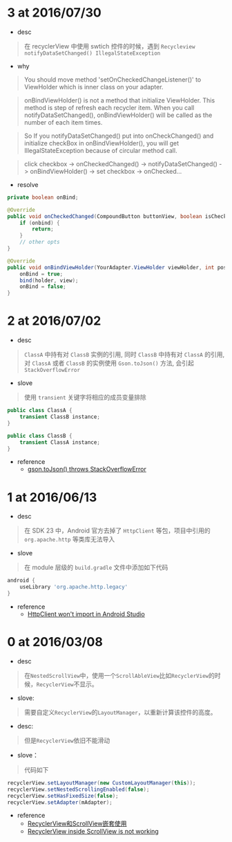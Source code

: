 # 3 at 2016/07/30

- desc

> 在 recyclerView 中使用 swtich 控件的时候，遇到 `Recycleview notifyDataSetChanged() IllegalStateException`

- why

> You should move method 'setOnCheckedChangeListener()' to ViewHolder which is inner class on your adapter.

> onBindViewHolder() is not a method that initialize ViewHolder. This method is step of refresh each recycler item. When you call notifyDataSetChanged(), onBindViewHolder() will be called as the number of each item times.

> So If you notifyDataSetChanged() put into onCheckChanged() and initialize checkBox in onBindViewHolder(), you will get IllegalStateException because of circular method call.

> click checkbox -> onCheckedChanged() -> notifyDataSetChanged() -> onBindViewHolder() -> set checkbox -> onChecked...

- resolve

```java
private boolean onBind;

@Override
public void onCheckedChanged(CompoundButton buttonView, boolean isChecked) {
    if (onbind) {
        return;
    }
    // other opts
}

@Override
public void onBindViewHolder(YourAdapter.ViewHolder viewHolder, int position) {
    onBind = true;
    bind(holder, view);
    onBind = false;
}
```

# 2 at 2016/07/02

- desc
> `ClassA` 中持有对 `ClassB` 实例的引用, 同时 `ClassB` 中持有对 `ClassA` 的引用, 对 `ClassA` 或者 `ClassB` 的实例使用 `Gson.toJson()` 方法, 会引起 `StackOverflowError`

- slove
> 使用 `transient` 关键字将相应的成员变量排除

```java
public class ClassA {
    transient ClassB instance;
}
```

```java
public class ClassB {
    transient ClassA instance;
}
```

- reference
    - [gson.toJson() throws StackOverflowError](http://stackoverflow.com/questions/10209959/gson-tojson-throws-stackoverflowerror)

# 1 at 2016/06/13

- desc
> 在 SDK 23 中，Android 官方去掉了 `HttpClient` 等包，项目中引用的 `org.apache.http` 等类库无法导入

- slove
> 在 module 层级的 `build.gradle` 文件中添加如下代码

```build.gradle
android {
    useLibrary 'org.apache.http.legacy'
}
```

- reference
    - [HttpClient won't import in Android Studio](http://stackoverflow.com/questions/32153318/httpclient-wont-import-in-android-studio)

# 0 at 2016/03/08

- desc
> 在`NestedScrollView`中，使用一个`ScrollAbleView`比如`RecyclerView`的时候，`RecyclerView`不显示。

- slove:
> 需要自定义`RecyclerView`的`LayoutManager`，以重新计算该控件的高度。

- desc:
> 但是`RecyclerView`依旧不能滑动

- slove：
> 代码如下

```java
recyclerView.setLayoutManager(new CustomLayoutManager(this));
recyclerView.setNestedScrollingEnabled(false);
recyclerView.setHasFixedSize(false);
recyclerView.setAdapter(mAdapter);
```

- reference
    - [RecyclerView和ScrollView嵌套使用](http://www.cnblogs.com/tianzhijiexian/p/4469516.html#commentform)
    - [RecyclerView inside ScrollView is not working](http://stackoverflow.com/questions/27083091/recyclerview-inside-scrollview-is-not-working)
